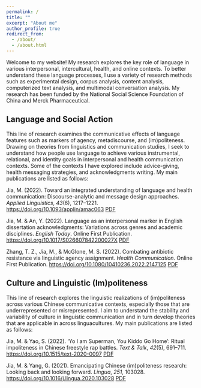 ```yaml
---
permalink: /
title: ""
excerpt: "About me"
author_profile: true
redirect_from: 
  - /about/
  - /about.html
---
```


Welcome to my website! My research explores the key role of language in various interpersonal, intercultural, health, and online contexts. To better understand these language processes, I use a variety of research methods such as experimental design, corpus analysis, content analysis, computerized text analysis, and multimodal conversation analysis. My research has been funded by the National Social Science Foundation of China and Merck Pharmaceutical.


Language and Social Action
-----

This line of research examines the communicative effects of language features such as markers of agency, metadiscourse, and (im)politeness. Drawing on theories from linguistics and communication studies, I seek to understand how people use language to achieve various instrumental, relational, and identity goals in interpersonal and health communication contexts. Some of the contexts I have explored include advice-giving, health messaging strategies, and acknowledgments writing. My main publications are listed as follows:

Jia, M. (2022). Toward an integrated understanding of language and health communication: Discourse-analytic and message design approaches. _Applied Linguistics_, _43_(6), 1217–1221. https://doi.org/10.1093/applin/amac063 [PDF](https://jamesmianjia.github.io/files/Jia_2022_AL.pdf)

Jia, M. & An, Y. (2022). Language as an interpersonal marker in English dissertation acknowledgments: Variations across genres and academic disciplines. _English Today_. Online First Publication. https://doi.org/10.1017/S026607842200027X [PDF](https://jamesmianjia.github.io/files/Jia_An_ET.pdf)

Zhang, T. Z., Jia, M., & McGlone, M. S. (2022). Combating antibiotic resistance via linguistic agency assignment. _Health Communication_. Online First Publication. https://doi.org/10.1080/10410236.2022.2147125 [PDF](https://jamesmianjia.github.io/files/Zhang_Jia_McGlone_HC.pdf)

Culture and Linguistic (Im)politeness
-----

This line of research explores the linguistic realizations of (im)politeness across various Chinese communicative contexts, especially those that are underrepresented or misrepresented. I aim to understand the stability and variability of culture in linguistic communication and in turn develop theories that are applicable in across linguacultures. My main publications are listed as follows:

Jia, M. & Yao, S. (2022). ‘Yo I am Superman, You Kiddo Go Home’: Ritual impoliteness in Chinese freestyle rap battles. _Text & Talk_, _42_(5), 691–711. https://doi.org/10.1515/text-2020-0097 [PDF](https://jamesmianjia.github.io/files/Jia_Yao_2022_TT.pdf)

Jia, M. & Yang, G. (2021). Emancipating Chinese (im)politeness research: Looking back and looking forward. _Lingua_, _251_, 103028. https://doi.org/10.1016/j.lingua.2020.103028 [PDF](https://jamesmianjia.github.io/files/Jia_Yang_2021_Lingua.pdf)



